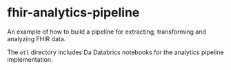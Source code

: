 # fhir-analytics-pipeline
An example of how to build a pipeline for extracting, transforming and analyzing FHIR data.

The `etl` directory includes Da	Databrics notebooks for the analytics pipeline implementation.

